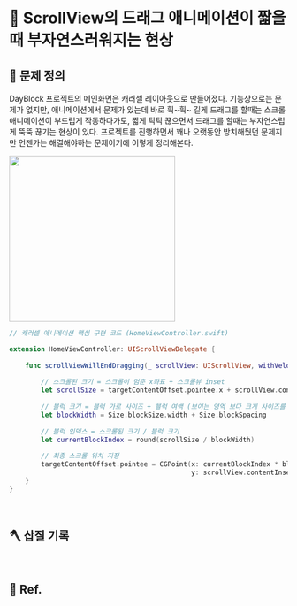 # 🚧 ScrollView의 드래그 애니메이션이 짧을 때 부자연스러워지는 현상

## 🤔 문제 정의

DayBlock 프로젝트의 메인화면은 캐러셀 레이아웃으로 만들어졌다. 기능상으로는 문제가 없지만, 애니메이션에서 문제가 있는데 바로 휙~휙~ 길게 드래그를 할때는 스크롤 애니메이션이 부드럽게 작동하다가도, 짧게 틱틱 끊으면서 드래그를 할때는 부자연스럽게 뚝뚝 끊기는 현상이 있다. 프로젝트를 진행하면서 꽤나 오랫동안 방치해뒀던 문제지만 언젠가는 해결해야하는 문제이기에 이렇게 정리해본다.

<img width="300" src="(https://github.com/thinkySide/DayBlock/assets/113565086/7ef9a4bb-4eb5-4b69-9704-4bcfef720c1d">

~~~swift
// 캐러셀 애니메이션 핵심 구현 코드 (HomeViewController.swift)

extension HomeViewController: UIScrollViewDelegate {
    
    func scrollViewWillEndDragging(_ scrollView: UIScrollView, withVelocity velocity: CGPoint, targetContentOffset: UnsafeMutablePointer<CGPoint>) {
        
        // 스크롤된 크기 = 스크롤이 멈춘 x좌표 + 스크롤뷰 inset
        let scrollSize = targetContentOffset.pointee.x + scrollView.contentInset.left
        
        // 블럭 크기 = 블럭 가로 사이즈 + 블럭 여백 (보이는 영역 보다 크게 사이즈를 잡아야 캐러셀 구현 가능)
        let blockWidth = Size.blockSize.width + Size.blockSpacing
        
        // 블럭 인덱스 = 스크롤된 크기 / 블럭 크기
        let currentBlockIndex = round(scrollSize / blockWidth)
        
        // 최종 스크롤 위치 지정
        targetContentOffset.pointee = CGPoint(x: currentBlockIndex * blockWidth - scrollView.contentInset.left,
                                              y: scrollView.contentInset.top)
    }
}
~~~

<br>

## 🪓 삽질 기록



<br>

## 💌 Ref.

